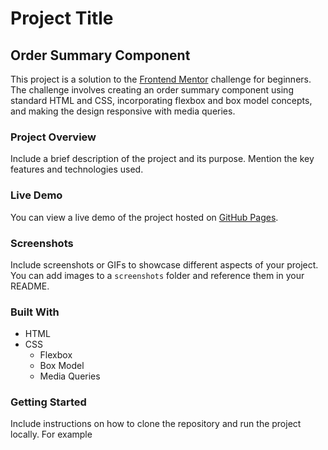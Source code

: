 # Project Title

## Order Summary Component

This project is a solution to the [Frontend Mentor](https://www.frontendmentor.io/) challenge for beginners. The challenge involves creating an order summary component using standard HTML and CSS, incorporating flexbox and box model concepts, and making the design responsive with media queries.

### Project Overview

Include a brief description of the project and its purpose. Mention the key features and technologies used.

### Live Demo

You can view a live demo of the project hosted on [GitHub Pages](#provide-the-link-to-your-hosted-demo).

### Screenshots

Include screenshots or GIFs to showcase different aspects of your project. You can add images to a `screenshots` folder and reference them in your README.

### Built With

- HTML
- CSS
  - Flexbox
  - Box Model
  - Media Queries

### Getting Started

Include instructions on how to clone the repository and run the project locally. For example
